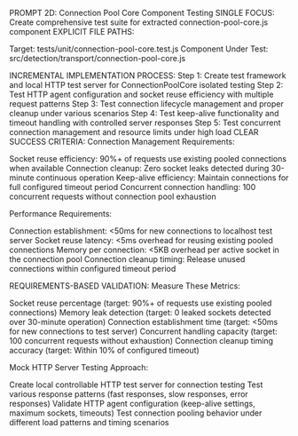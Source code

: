 PROMPT 2D: Connection Pool Core Component Testing
SINGLE FOCUS: Create comprehensive test suite for extracted connection-pool-core.js component
EXPLICIT FILE PATHS:

Target: tests/unit/connection-pool-core.test.js
Component Under Test: src/detection/transport/connection-pool-core.js

INCREMENTAL IMPLEMENTATION PROCESS:
Step 1: Create test framework and local HTTP test server for ConnectionPoolCore isolated testing
Step 2: Test HTTP agent configuration and socket reuse efficiency with multiple request patterns
Step 3: Test connection lifecycle management and proper cleanup under various scenarios
Step 4: Test keep-alive functionality and timeout handling with controlled server responses
Step 5: Test concurrent connection management and resource limits under high load
CLEAR SUCCESS CRITERIA:
Connection Management Requirements:

Socket reuse efficiency: 90%+ of requests use existing pooled connections when available
Connection cleanup: Zero socket leaks detected during 30-minute continuous operation
Keep-alive efficiency: Maintain connections for full configured timeout period
Concurrent connection handling: 100 concurrent requests without connection pool exhaustion

Performance Requirements:

Connection establishment: <50ms for new connections to localhost test server
Socket reuse latency: <5ms overhead for reusing existing pooled connections
Memory per connection: <5KB overhead per active socket in the connection pool
Connection cleanup timing: Release unused connections within configured timeout period

REQUIREMENTS-BASED VALIDATION:
Measure These Metrics:

Socket reuse percentage (target: 90%+ of requests use existing pooled connections)
Memory leak detection (target: 0 leaked sockets detected over 30-minute operation)
Connection establishment time (target: <50ms for new connections to test server)
Concurrent handling capacity (target: 100 concurrent requests without exhaustion)
Connection cleanup timing accuracy (target: Within 10% of configured timeout)

Mock HTTP Server Testing Approach:

Create local controllable HTTP test server for connection testing
Test various response patterns (fast responses, slow responses, error responses)
Validate HTTP agent configuration (keep-alive settings, maximum sockets, timeouts)
Test connection pooling behavior under different load patterns and timing scenarios